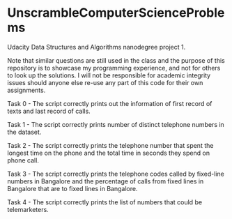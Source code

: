 # UnscrambleComputerScienceProblems

Udacity Data Structures and Algorithms nanodegree project 1.

Note that similar questions are still used in the class and the purpose of this repository is to showcase my programming experience, and not for others to look up the solutions. I will not be responsible for academic integrity issues should anyone else re-use any part of this code for their own assignments. 

Task 0 - The script correctly prints out the information of first record of texts and last record of calls.

Task 1 - The script correctly prints number of distinct telephone numbers in the dataset.

Task 2 - The script correctly prints the telephone number that spent the longest time on the phone and the total time in seconds they spend on phone call.

Task 3 - The script correctly prints the telephone codes called by fixed-line numbers in Bangalore and the percentage of calls from fixed lines in Bangalore that are to fixed lines in Bangalore.

Task 4 - The script correctly prints the list of numbers that could be telemarketers.
